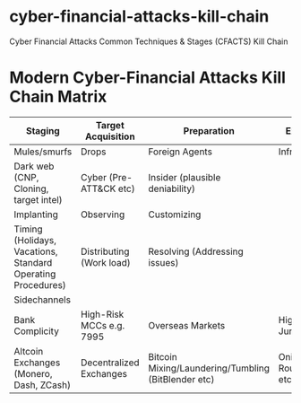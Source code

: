 # cyber-financial-attacks-kill-chain
Cyber Financial Attacks Common Techniques &amp; Stages (CFACTS) Kill Chain

# Modern Cyber-Financial Attacks Kill Chain Matrix
| Staging | Target Acquisition | Preparation | Execution | Coordination | Extraction-Legacy | Extraction-High Tech |
|-----|-----|-----|-----|-----|-----|-----|
| Mules/smurfs | Drops | Foreign Agents | Infrastructure | Informants | Herding |
| Dark web (CNP, Cloning, target intel) | Cyber (Pre-ATT&CK etc) | Insider (plausible deniability) |
| Implanting | Observing | Customizing |
| Timing (Holidays, Vacations, Standard Operating Procedures) | Distributing (Work load) | Resolving (Addressing issues) |
| Sidechannels |
| Bank Complicity | High-Risk MCCs e.g. 7995 | Overseas Markets | High-Risk Jurisdictions |
| Altcoin Exchanges (Monero, Dash, ZCash) | Decentralized Exchanges | Bitcoin Mixing/Laundering/Tumbling (BitBlender etc) | Onion Routing (TOR etc) | Currency Conversion | [CoinJoin](https://www.coinjoin.com) | | Tainting | | Logless VPNs [IPVanish](http://ipvanish.com) |
